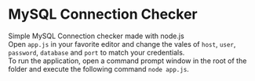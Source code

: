 # MySQL Connection Checker
 Simple MySQL Connection checker made with node.js  
Open `app.js` in your favorite editor and change the vales of `host`, `user`, `password`, `database` and `port` to match your credentials.  
To run the application, open a command prompt window in the root of the folder and execute the following command `node app.js`.

